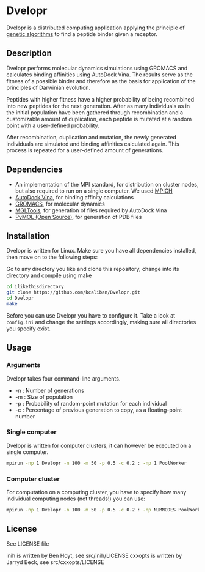 # Dvelopr

Dvelopr is a distributed computing application applying the principle of
[genetic algorithms](https://en.wikipedia.org/wiki/Genetic_algorithm)
to find a peptide binder given a receptor.

## Description

Dvelopr performs molecular dynamics simulations using GROMACS
and calculates binding affinities using AutoDock Vina. The results serve
as the fitness of a possible binder and therefore as the basis for
application of the principles of Darwinian evolution.

Peptides with higher fitness have a higher probability of being recombined
into new peptides for the next generation. After as many individuals as
in the initial population have been gathered through recombination and a
customizable amount of duplication, each peptide is mutated at a
random point with a user-defined probability.

After recombination, duplication and mutation, the newly generated individuals
are simulated and binding affinities calculated again.
This process is repeated for a user-defined amount of generations.

## Dependencies

* An implementation of the MPI standard, for distribution on cluster nodes, but also required to run on a single computer. We used [MPICH](https://www.mpich.org/)
* [AutoDock Vina](http://vina.scripps.edu/), for binding affinity calculations
* [GROMACS](http://www.gromacs.org/), for molecular dynamics
* [MGLTools](http://mgltools.scripps.edu/), for generation of files required by AutoDock Vina
* [PyMOL (Open Source)](https://sourceforge.net/projects/pymol/), for generation of PDB files

## Installation

Dvelopr is written for Linux. Make sure you have all dependencies installed, then
move on to the following steps:

Go to any directory you like and clone this repository, change into its directory
and compile using make
```bash
cd ilikethisdirectory
git clone https://github.com/kcaliban/Dvelopr.git
cd Dvelopr
make
```

Before you can use Dvelopr you have to configure it. Take a look at `config.ini`
and change the settings accordingly, making sure all directories you
specify exist.

## Usage

### Arguments

Dvelopr takes four command-line arguments.
* -n : Number of generations
* -m : Size of population
* -p : Probability of random-point mutation for each individual
* -c : Percentage of previous generation to copy, as a floating-point number

### Single computer

Dvelopr is written for computer clusters, it can however be executed on a single
computer.

```bash
mpirun -np 1 Dvelopr -n 100 -m 50 -p 0.5 -c 0.2 : -np 1 PoolWorker
```

### Computer cluster

For computation on a computing cluster, you have to specify how many
individual computing nodes (not threads!) you can use:

```bash
mpirun -np 1 Dvelopr -n 100 -m 50 -p 0.5 -c 0.2 : -np NUMNODES PoolWorker
```

## License

See LICENSE file

inih is written by Ben Hoyt, see src/inih/LICENSE
cxxopts is written by Jarryd Beck, see src/cxxopts/LICENSE
